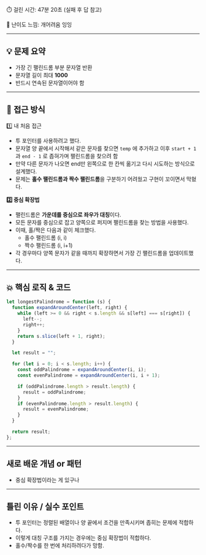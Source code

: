 ⏱️ 걸린 시간: 47분 20초 (실패 후 답 참고)

🧠 난이도 느낌: 개어려움 잉잉

---

## 💡 문제 요약

- 가장 긴 팰린드롬 부분 문자열 반환
- 문자열 길이 최대 **1000**
- 반드시 연속된 문자열이어야 함

---

## 🧭 접근 방식

1️⃣ 내 처음 접근

- 투 포인터를 사용하려고 했다.
- 문자열 양 끝에서 시작해서 같은 문자를 찾으면 `temp` 에 추가하고 이후 `start + 1` 과 `end - 1` 로 좁혀가며 팰린드롬을 찾으려 함
- 만약 다른 문자가 나오면 end만 왼쪽으로 한 칸씩 옮기고 다시 시도하는 방식으로 설계했다.
- 문제는 **홀수 팰린드롬과 짝수 팰린드롬**을 구분하기 어려웠고 구현이 꼬이면서 막혔다.

**2️⃣ 중심 확장법**

- 팰린드롬은 **가운데를 중심으로 좌우가 대칭**이다.
- 모든 문자를 중심으로 잡고 양쪽으로 퍼지며 팰린드롬을 찾는 방법을 사용했다.
- 이때, 홀/짝은 다음과 같이 체크했다.
    - 홀수 팰린드롬 (i, i)
    - 짝수 팰린드롬 (i, i+1)
- 각 경우마다 양쪽 문자가 같을 때까지 확장하면서 가장 긴 팰린드롬을 업데이트했다.

---

## 💥 핵심 로직 & 코드

```jsx
let longestPalindrome = function (s) {
  function expandAroundCenter(left, right) {
    while (left >= 0 && right < s.length && s[left] === s[right]) {
      left--;
      right++;
    }
    return s.slice(left + 1, right);
  }

  let result = "";

  for (let i = 0; i < s.length; i++) {
    const oddPalindrome = expandAroundCenter(i, i);
    const evenPalindrome = expandAroundCenter(i, i + 1);

    if (oddPalindrome.length > result.length) {
      result = oddPalindrome;
    }
    if (evenPalindrome.length > result.length) {
      result = evenPalindrome;
    }
  }

  return result;
};

```

---

## 새로 배운 개념 or 패턴

- 중심 확장법이라는 게 있구나

---

## 틀린 이유 / 실수 포인트

- 투 포인터는 정렬된 배열이나 양 끝에서 조건을 만족시키며 좁히는 문제에 적합하다.
- 이렇게 대칭 구조를 가지는 경우에는 중심 확장법이 적합하다.
- 홀수/짝수를 한 번에 처리하려다가 망함.